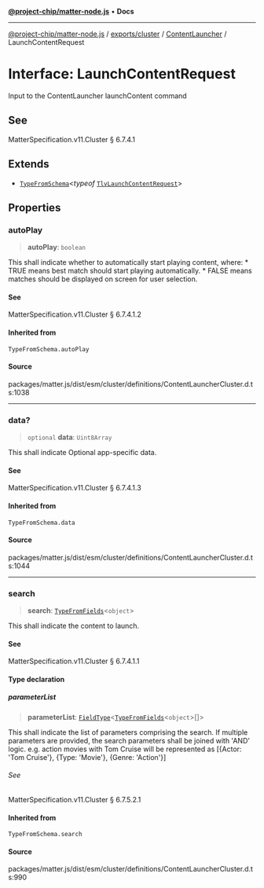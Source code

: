 [**@project-chip/matter-node.js**](../../../../../README.md) • **Docs**

***

[@project-chip/matter-node.js](../../../../../modules.md) / [exports/cluster](../../../README.md) / [ContentLauncher](../README.md) / LaunchContentRequest

# Interface: LaunchContentRequest

Input to the ContentLauncher launchContent command

## See

MatterSpecification.v11.Cluster § 6.7.4.1

## Extends

- [`TypeFromSchema`](../../../../tlv/README.md#typefromschemas)\<*typeof* [`TlvLaunchContentRequest`](../README.md#tlvlaunchcontentrequest)\>

## Properties

### autoPlay

> **autoPlay**: `boolean`

This shall indicate whether to automatically start playing content, where: * TRUE means best match should
start playing automatically. * FALSE means matches should be displayed on screen for user selection.

#### See

MatterSpecification.v11.Cluster § 6.7.4.1.2

#### Inherited from

`TypeFromSchema.autoPlay`

#### Source

packages/matter.js/dist/esm/cluster/definitions/ContentLauncherCluster.d.ts:1038

***

### data?

> `optional` **data**: `Uint8Array`

This shall indicate Optional app-specific data.

#### See

MatterSpecification.v11.Cluster § 6.7.4.1.3

#### Inherited from

`TypeFromSchema.data`

#### Source

packages/matter.js/dist/esm/cluster/definitions/ContentLauncherCluster.d.ts:1044

***

### search

> **search**: [`TypeFromFields`](../../../../tlv/README.md#typefromfieldsf)\<`object`\>

This shall indicate the content to launch.

#### See

MatterSpecification.v11.Cluster § 6.7.4.1.1

#### Type declaration

##### parameterList

> **parameterList**: [`FieldType`](../../../../tlv/interfaces/FieldType.md)\<[`TypeFromFields`](../../../../tlv/README.md#typefromfieldsf)\<`object`\>[]\>

This shall indicate the list of parameters comprising the search. If multiple parameters are provided, the
search parameters shall be joined with 'AND' logic. e.g. action movies with Tom Cruise will be represented
as [{Actor: 'Tom Cruise'}, {Type: 'Movie'}, {Genre: 'Action'}]

###### See

MatterSpecification.v11.Cluster § 6.7.5.2.1

#### Inherited from

`TypeFromSchema.search`

#### Source

packages/matter.js/dist/esm/cluster/definitions/ContentLauncherCluster.d.ts:990
